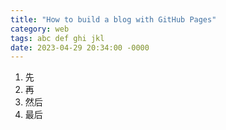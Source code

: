 ```yaml
---
title: "How to build a blog with GitHub Pages"
category: web
tags: abc def ghi jkl
date: 2023-04-29 20:34:00 -0000
---
```


1. 先
2. 再
3. 然后
4. 最后